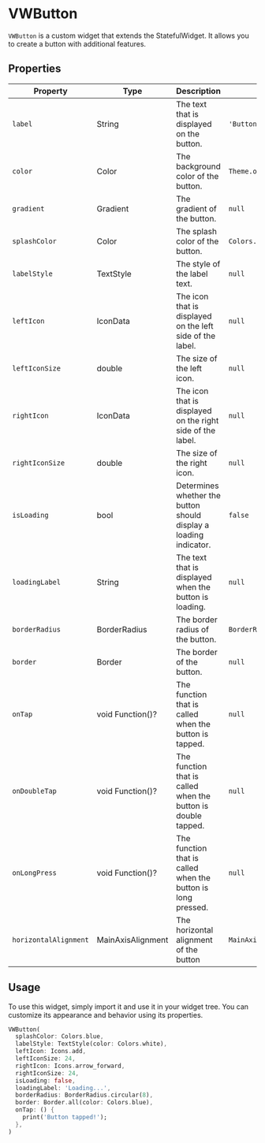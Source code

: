 # VWButton

`VWButton` is a custom widget that extends the StatefulWidget. It allows you to create a button with additional features.

## Properties

| Property              | Type              | Description                                                       | Default Value                            |
|-----------------------|-------------------|-------------------------------------------------------------------|------------------------------------------|
| `label`               | String            | The text that is displayed on the button.                         | `'Button'`                               |
| `color`               | Color             | The background color of the button.                               | `Theme.of(context).colorScheme.primary`  |
| `gradient`            | Gradient          | The gradient of the button.                                       | `null`                                   |
| `splashColor`         | Color             | The splash color of the button.                                   | `Colors.white`                           |
| `labelStyle`          | TextStyle         | The style of the label text.                                      | `null`                                   |
| `leftIcon`            | IconData          | The icon that is displayed on the left side of the label.         | `null`                                   |
| `leftIconSize`        | double            | The size of the left icon.                                        | `null`                                   |
| `rightIcon`           | IconData          | The icon that is displayed on the right side of the label.        | `null`                                   |
| `rightIconSize`       | double            | The size of the right icon.                                       | `null`                                   |
| `isLoading`           | bool              | Determines whether the button should display a loading indicator. | `false`                                  |
| `loadingLabel`        | String            | The text that is displayed when the button is loading.            | `null`                                   |
| `borderRadius`        | BorderRadius      | The border radius of the button.                                  | `BorderRadius.all(Radius.circular(100))` |
| `border`              | Border            | The border of the button.                                         | `null`                                   |
| `onTap`               | void Function()?  | The function that is called when the button is tapped.            | `null`                                   |
| `onDoubleTap`         | void Function()?  | The function that is called when the button is double tapped.     | `null`                                   |
| `onLongPress`         | void Function()?  | The function that is called when the button is long pressed.      | `null`                                   |
| `horizontalAlignment` | MainAxisAlignment | The horizontal alignment of the button                            | `MainAxisAlignment.center`               |

## Usage

To use this widget, simply import it and use it in your widget tree. You can customize its appearance and behavior using its properties.

```dart
VWButton(
  splashColor: Colors.blue,
  labelStyle: TextStyle(color: Colors.white),
  leftIcon: Icons.add,
  leftIconSize: 24,
  rightIcon: Icons.arrow_forward,
  rightIconSize: 24,
  isLoading: false,
  loadingLabel: 'Loading...',
  borderRadius: BorderRadius.circular(8),
  border: Border.all(color: Colors.blue),
  onTap: () {
    print('Button tapped!');
  },
)
```
